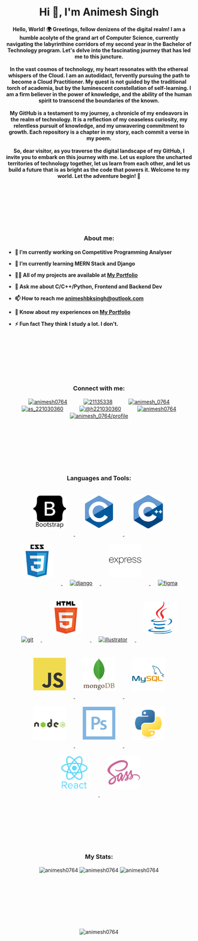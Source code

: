 <!-- **Hey👋🏻**

![Visitor](https://visitor-badge.laobi.icu/badge?page_id=Animesh0764_README.md)

![Overall Stats](https://github-readme-stats.vercel.app/api?username=Animesh0764&count_private=true&show_icons=true&hide=contribs&theme=radical)

![Top Langs](https://github-readme-stats.vercel.app/api/top-langs/?username=Animesh0764&layout=compact)

<a href="mailto:YourEmail@gmail.com">![YourEmail@gmail.com](https://img.shields.io/badge/Gmail-D14836?style=for-the-badge&logo=gmail&logoColor=white)</a><a href="<LinkedInURL>">![LinkedIn](https://img.shields.io/badge/LinkedIn-0077B5?style=for-the-badge&logo=linkedin&logoColor=white)</a> -->



<h1 align="center">Hi 👋, I'm Animesh Singh</h1>
<h4 align="center">Hello, World! 🌍 Greetings, fellow denizens of the digital realm! I am a humble acolyte of the grand art of Computer Science, currently navigating the labyrinthine corridors of my second year in the Bachelor of Technology program. Let's delve into the fascinating journey that has led me to this juncture. <br><br> In the vast cosmos of technology, my heart resonates with the ethereal whispers of the Cloud. I am an autodidact, fervently pursuing the path to become a Cloud Practitioner. My quest is not guided by the traditional torch of academia, but by the luminescent constellation of self-learning. I am a firm believer in the power of knowledge, and the ability of the human spirit to transcend the boundaries of the known. <br><br> My GitHub is a testament to my journey, a chronicle of my endeavors in the realm of technology. It is a reflection of my ceaseless curiosity, my relentless pursuit of knowledge, and my unwavering commitment to growth. Each repository is a chapter in my story, each commit a verse in my poem. <br><br> So, dear visitor, as you traverse the digital landscape of my GitHub, I invite you to embark on this journey with me. Let us explore the uncharted territories of technology together, let us learn from each other, and let us build a future that is as bright as the code that powers it. Welcome to my world. Let the adventure begin! 🚀</h3>

##

<h3 align="center" style="margin-top: 150px">About me:</h3>


<h4>

- 🔭 I’m currently working on **Competitive Programming Analyser**

- 🌱 I’m currently learning **MERN Stack and Django**

- 👨‍💻 All of my projects are available at [My Portfolio](https://animesh-singh.netlify.app/)

- 💬 Ask me about **C/C++/Python, Frontend and Backend Dev**

- 📫 How to reach me **animeshbksingh@outlook.com**

- 📄 Know about my experiences on [My Portfolio](https://animesh-singh.netlify.app/)

- ⚡ Fun fact **They think I study a lot. I don't.**


##

<h3 align="center" style="margin-top: 150px">Connect with me:</h3>
<p align="center">
<a href="https://dev.to/animesh0764" style="padding: 20px" target="blank"><img align="center" src="https://raw.githubusercontent.com/rahuldkjain/github-profile-readme-generator/master/src/images/icons/Social/devto.svg" alt="animesh0764" height="80" width="90" /></a>
<a href="https://stackoverflow.com/users/21135338"  style="padding: 20px" target="blank"><img align="center" src="https://raw.githubusercontent.com/rahuldkjain/github-profile-readme-generator/master/src/images/icons/Social/stack-overflow.svg" alt="21135338" height="80" width="90" /></a>
<a href="https://instagram.com/animesh_0764"  style="padding: 20px" target="blank"><img align="center" src="https://raw.githubusercontent.com/rahuldkjain/github-profile-readme-generator/master/src/images/icons/Social/instagram.svg" alt="animesh_0764" height="80" width="90" /></a>
<a href="https://www.codechef.com/users/as_221030360"  style="padding: 20px" target="blank"><img align="center" src="https://cdn.jsdelivr.net/npm/simple-icons@3.1.0/icons/codechef.svg" alt="as_221030360" height="80" width="90" /></a>
<a href="https://www.hackerrank.com/@h221030360"  style="padding: 20px" target="blank"><img align="center" src="https://raw.githubusercontent.com/rahuldkjain/github-profile-readme-generator/master/src/images/icons/Social/hackerrank.svg" alt="@h221030360" height="80" width="90" /></a>
<a href="https://www.leetcode.com/animesh0764"  style="padding: 20px" target="blank"><img align="center" src="https://raw.githubusercontent.com/rahuldkjain/github-profile-readme-generator/master/src/images/icons/Social/leet-code.svg" alt="animesh0764" height="80" width="90" /></a>
<a href="https://auth.geeksforgeeks.org/user/animesh_0764/profile"  style="padding: 20px" target="blank"><img align="center" src="https://raw.githubusercontent.com/rahuldkjain/github-profile-readme-generator/master/src/images/icons/Social/geeks-for-geeks.svg" alt="animesh_0764/profile" height="80" width="90" /></a>
</p>

##

<h3 align="center"  style="margin-top: 150px">Languages and Tools:</h3>
<p align="center"> <a href="https://getbootstrap.com" target="_blank" rel="noreferrer"> <img style="padding: 20px"src="https://raw.githubusercontent.com/devicons/devicon/master/icons/bootstrap/bootstrap-plain-wordmark.svg" alt="bootstrap" height="90" width="90"/> </a> <a href="https://www.cprogramming.com/" target="_blank" rel="noreferrer"> <img style="padding: 20px" src="https://raw.githubusercontent.com/devicons/devicon/master/icons/c/c-original.svg" alt="c" height="90" width="90"/> </a> <a href="https://www.w3schools.com/cpp/" target="_blank" rel="noreferrer"> <img style="padding: 20px" src="https://raw.githubusercontent.com/devicons/devicon/master/icons/cplusplus/cplusplus-original.svg" alt="cplusplus" height="90" width="90"/> </a> <a href="https://www.w3schools.com/css/" target="_blank" rel="noreferrer"> <img style="padding: 20px" src="https://raw.githubusercontent.com/devicons/devicon/master/icons/css3/css3-original-wordmark.svg" alt="css3" height="90" width="90"/> </a> <a href="https://www.djangoproject.com/" target="_blank" rel="noreferrer"> <img style="padding: 20px" src="https://cdn.worldvectorlogo.com/logos/django.svg" alt="django" height="90" width="90"/> </a> <a href="https://expressjs.com" target="_blank" rel="noreferrer"> <img style="padding: 20px" src="https://raw.githubusercontent.com/devicons/devicon/master/icons/express/express-original-wordmark.svg" alt="express" height="90" width="90"/> </a> <a href="https://www.figma.com/" target="_blank" rel="noreferrer"> <img style="padding: 20px" src="https://www.vectorlogo.zone/logos/figma/figma-icon.svg" alt="figma" height="90" width="90"/> </a> <a href="https://git-scm.com/" target="_blank" rel="noreferrer"> <img style="padding: 20px" src="https://www.vectorlogo.zone/logos/git-scm/git-scm-icon.svg" alt="git" height="90" width="90"/> </a> <a href="https://www.w3.org/html/" target="_blank" rel="noreferrer"> <img style="padding: 20px" src="https://raw.githubusercontent.com/devicons/devicon/master/icons/html5/html5-original-wordmark.svg" alt="html5" height="90" width="90"/> </a> <a href="https://www.adobe.com/in/products/illustrator.html" target="_blank" rel="noreferrer"> <img style="padding: 20px" src="https://www.vectorlogo.zone/logos/adobe_illustrator/adobe_illustrator-icon.svg" alt="illustrator" height="90" width="90"/> </a> <a href="https://www.java.com" target="_blank" rel="noreferrer"> <img style="padding: 20px" src="https://raw.githubusercontent.com/devicons/devicon/master/icons/java/java-original.svg" alt="java" height="90" width="90"/> </a> <a href="https://developer.mozilla.org/en-US/docs/Web/JavaScript" target="_blank" rel="noreferrer"> <img style="padding: 20px" src="https://raw.githubusercontent.com/devicons/devicon/master/icons/javascript/javascript-original.svg" alt="javascript" height="90" width="90"/> </a> <a href="https://www.mongodb.com/" target="_blank" rel="noreferrer"> <img style="padding: 20px" src="https://raw.githubusercontent.com/devicons/devicon/master/icons/mongodb/mongodb-original-wordmark.svg" alt="mongodb" height="90" width="90"/> </a> <a href="https://www.mysql.com/" target="_blank" rel="noreferrer"> <img style="padding: 20px" src="https://raw.githubusercontent.com/devicons/devicon/master/icons/mysql/mysql-original-wordmark.svg" alt="mysql" height="90" width="90"/> </a> <a href="https://nodejs.org" target="_blank" rel="noreferrer"> <img style="padding: 20px" src="https://raw.githubusercontent.com/devicons/devicon/master/icons/nodejs/nodejs-original-wordmark.svg" alt="nodejs" height="90" width="90"/> </a> <a href="https://www.photoshop.com/en" target="_blank" rel="noreferrer"> <img style="padding: 20px" src="https://raw.githubusercontent.com/devicons/devicon/master/icons/photoshop/photoshop-line.svg" alt="photoshop" height="90" width="90"/> </a> <a href="https://www.python.org" target="_blank" rel="noreferrer"> <img style="padding: 20px" src="https://raw.githubusercontent.com/devicons/devicon/master/icons/python/python-original.svg" alt="python" height="90" width="90"/> </a> <a href="https://reactjs.org/" target="_blank" rel="noreferrer"> <img style="padding: 20px" src="https://raw.githubusercontent.com/devicons/devicon/master/icons/react/react-original-wordmark.svg" alt="react" height="90" width="90"/> </a> <a href="https://sass-lang.com" target="_blank" rel="noreferrer"> <img style="padding: 20px" src="https://raw.githubusercontent.com/devicons/devicon/master/icons/sass/sass-original.svg" alt="sass" height="90" width="90"/> </a> </p>

##
<h3 align="center" style="margin-top: 150px">My Stats:</h3>

<p align="center">
<span>
<img align="center" src="https://github-readme-stats.vercel.app/api/top-langs?username=animesh0764&show_icons=true&locale=en&layout=compact&theme=radical" alt="animesh0764" />
<img align="center" src="https://github-readme-stats.vercel.app/api?username=animesh0764&show_icons=true&locale=en&theme=radical" alt="animesh0764" />
<img align="center" src="https://github-readme-streak-stats.herokuapp.com/?user=animesh0764&" alt="animesh0764" /></span></p>

##

<p align="center" style="margin-top: 150px"> <img src="https://komarev.com/ghpvc/?username=animesh0764&label=Profile%20visits&color=blueviolet&style=for-the-badge" height="70" alt="animesh0764" /> </p>
